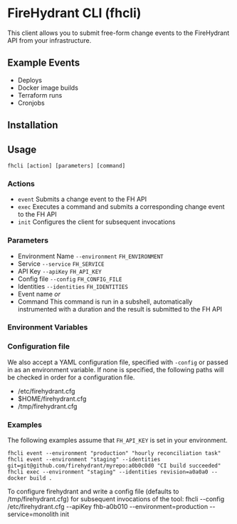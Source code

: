 # FireHydrant CLI (fhcli)

This client allows you to submit free-form change events to the FireHydrant API from your infrastructure.

## Example Events
* Deploys
* Docker image builds
* Terraform runs
* Cronjobs

## Installation

## Usage

`fhcli [action] [parameters] [command]`

### Actions

* `event` Submits a change event to the FH API
* `exec` Executes a command and submits a corresponding change event to the FH API
* `init` Configures the client for subsequent invocations

### Parameters

* Environment Name `--environment` `FH_ENVIRONMENT`
* Service `--service` `FH_SERVICE`
* API Key `--apiKey` `FH_API_KEY`
* Config file `--config` `FH_CONFIG_FILE`
* Identities `--identities` `FH_IDENTITIES`
* Event name
_or_
* Command
  This command is run in a subshell, automatically instrumented with a duration and the result is submitted to the FH API

### Environment Variables

### Configuration file

We also accept a YAML configuration file, specified with `-config` or passed in as an environment variable. If none is specified, the following paths will be checked in order for a configuration file.

* /etc/firehydrant.cfg
* $HOME/firehydrant.cfg
* /tmp/firehydrant.cfg

### Examples

The following examples assume that `FH_API_KEY` is set in your environment.

    fhcli event --environment "production" "hourly reconciliation task" 
    fhcli event --environment "staging" --identities git=git@github.com/firehydrant/myrepo:a0b0c0d0 "CI build succeeded"
    fhcli exec --environment "staging" --identities revision=a0a0a0 -- docker build .

To configure firehydrant and write a config file (defaults to /tmp/firehydrant.cfg) for subsequent invocations of the tool:
    fhcli --config /etc/firehydrant.cfg --apiKey fhb-a0b010 --environment=production --service=monolith init
